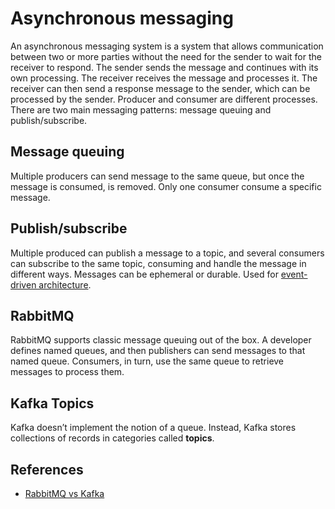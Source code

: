 # Asynchronous messaging

An asynchronous messaging system is a system that allows communication between
two or more parties without the need for the sender to wait for the receiver to
respond. The sender sends the message and continues with its own processing. The
receiver receives the message and processes it. The receiver can then send a
response message to the sender, which can be processed by the sender. Producer
and consumer are different processes. There are two main messaging patterns:
message queuing and publish/subscribe.

## Message queuing

Multiple producers can send message to the same queue, but once the message is
consumed, is removed. Only one consumer consume a specific message.

## Publish/subscribe

Multiple produced can publish a message to a topic, and several consumers can
subscribe to the same topic, consuming and handle the message in different ways.
Messages can be ephemeral or durable. Used for
[event-driven architecture](../architecture/event-driven.md).

## RabbitMQ

RabbitMQ supports classic message queuing out of the box. A developer defines
named queues, and then publishers can send messages to that named queue.
Consumers, in turn, use the same queue to retrieve messages to process them.

## Kafka Topics

Kafka doesn’t implement the notion of a queue. Instead, Kafka stores collections
of records in categories called **topics**.

## References

- [RabbitMQ vs Kafka](https://betterprogramming.pub/rabbitmq-vs-kafka-1ef22a041793)
